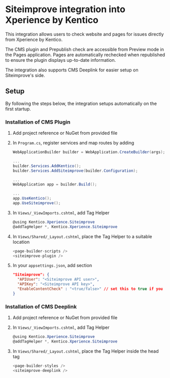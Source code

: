 # Siteimprove integration into Xperience by Kentico
This integration allows users to check website and pages for issues directly from Xperience by Kentico.

The CMS plugin and Prepublish check are accessible from Preview mode in the Pages application. Pages are automatically rechecked when republished to ensure the plugin displays up-to-date information.

The integration also supports CMS Deeplink for easier setup on Siteimprove's side.

## Setup
By following the steps below, the integration setups automatically on the first startup.
### Installation of CMS Plugin

1. Add project reference or NuGet from provided file

2. In `Program.cs`, register services and map routes by adding

    ```cs
    WebApplicationBuilder builder = WebApplication.CreateBuilder(args);
    
    ...
    builder.Services.AddKentico();
    builder.Services.AddSiteimprove(builder.Configuration);
    
    ...
    WebApplication app = builder.Build();
    
    ...
    app.UseKentico();
    app.UseSiteimprove();
    ```

3. In `Views/_ViewImports.cshtml`, add Tag Helper
    ```cs
    @using Kentico.Xperience.Siteimprove
    @addTagHelper *, Kentico.Xperience.Siteimprove
    ```

4. In `Views/Shared/_Layout.cshtml`, place the Tag Helper to a suitable location
    ```cs
    <page-builder-scripts />
    <siteimprove-plugin />
    ```

5. In your `appsettings.json`, add section
    ```json
    "Siteimprove": {
      "APIUser": "<Siteimprove API user>",
      "APIKey": "<Siteimprove API key>",
      "EnableContentCheck" : "<true/false>" // set this to true if you are subscribed to Prepublish feature
    }
    ```

### Installation of CMS Deeplink

1. Add project reference or NuGet from provided file

2. In `Views/_ViewImports.cshtml`, add Tag Helper
    ```cs
    @using Kentico.Xperience.Siteimprove
    @addTagHelper *, Kentico.Xperience.Siteimprove
    ```

3. In `Views/Shared/_Layout.cshtml`, place the Tag Helper inside the head tag
    ```cs
    <page-builder-styles />
    <siteimprove-deeplink />
    ```
